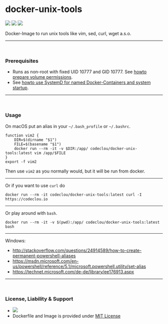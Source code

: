 # docker-unix-tools

[![](https://codeclou.github.io/doc/badges/generated/docker-image-size-10.svg)](https://hub.docker.com/r/codeclou/docker-unix-tools/tags/) [![](https://codeclou.github.io/doc/badges/generated/docker-from-alpine-3.5.svg)](https://alpinelinux.org/) [![](https://codeclou.github.io/doc/badges/generated/docker-run-as-non-root.svg)](https://docs.docker.com/engine/reference/builder/#/user)

Docker-Image to run unix tools like vim, sed, curl, wget a.s.o.

-----

&nbsp;

### Prerequisites

 * Runs as non-root with fixed UID 10777 and GID 10777. See [howto prepare volume permissions](https://github.com/codeclou/doc/blob/master/docker/README.md).
 * See [howto use SystemD for named Docker-Containers and system startup](https://github.com/codeclou/doc/blob/master/docker/README.md).

-----

&nbsp;

### Usage

On macOS put an alias in your `~/.bash_profile` or `~/.bashrc`.

```
function vim2 {
    DIR=$(dirname "$1")
    FILE=$(basename "$1")
    docker run --rm -it -v $DIR:/app/ codeclou/docker-unix-tools:latest vim /app/$FILE
}
export -f vim2
```

Then use `vim2` as you normally would, but it will be run from docker.

-----

Or if you want to use `curl` do


```
docker run --rm -it codeclou/docker-unix-tools:latest curl -I https://codeclou.io
```

-----

Or play around with `bash`.

```
docker run --rm -it -v $(pwd):/app/ codeclou/docker-unix-tools:latest bash
```

-----

Windows: 

 * http://stackoverflow.com/questions/24914589/how-to-create-permanent-powershell-aliases
 * https://msdn.microsoft.com/en-us/powershell/reference/5.1/microsoft.powershell.utility/set-alias
 * https://technet.microsoft.com/de-de/library/ee176913.aspx


-----
&nbsp;

### License, Liability & Support

 * [![](https://codeclou.github.io/doc/docker-warranty-notice.svg?v1)](https://github.com/codeclou/docker-unix-tools/blob/master/LICENSE.md)
 * Dockerfile and Image is provided under [MIT License](https://github.com/codeclou/docker-unix-tools/blob/master/LICENSE.md)
